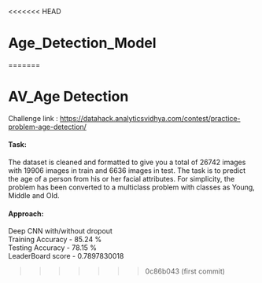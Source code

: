 <<<<<<< HEAD
# Age_Detection_Model
=======
# AV_Age Detection
Challenge link : [https://datahack.analyticsvidhya.com/contest/practice-problem-age-detection/
](https://datahack.analyticsvidhya.com/contest/practice-problem-age-detection/
) 

#### Task:
The dataset is cleaned and formatted to give you a total of 26742 images with 19906 images in train and 6636 images in test.
The task is to predict the age of a person from his or her facial attributes. For simplicity, the problem has been converted to a multiclass problem with classes as Young, Middle and Old.

#### Approach:
Deep CNN with/without dropout  
Training Accuracy - 85.24 %  
Testing Accuracy  - 78.15 %  
LeaderBoard score - 0.7897830018
>>>>>>> 0c86b043 (first commit)
